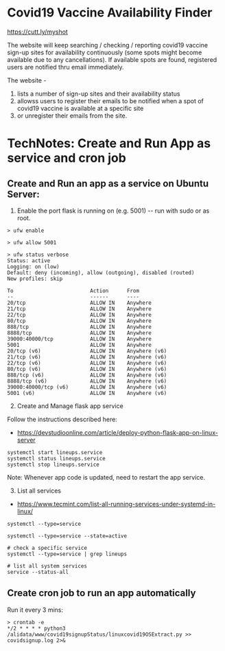 # Covid19 Vaccine Availability Finder

https://cutt.ly/myshot

The website will keep searching / checking / reporting covid19 vaccine sign-up sites for availability continuously (some spots might become available due to any cancellations). If available spots are found, registered users are notified thru email immediately.

The website - 
1. lists a number of sign-up sites and their availability status
2. allowss users to register their emails to be notified when a spot of covid19 vaccine is available at a specific site
3. or unregister their emails from the site.

# TechNotes: Create and Run App as service and cron job

## Create and Run an app as a service on Ubuntu Server:

1. Enable the port flask is running on (e.g. 5001) -- run with sudo or as root.
   
```
> ufw enable

> ufw allow 5001

> ufw status verbose
Status: active
Logging: on (low)
Default: deny (incoming), allow (outgoing), disabled (routed)
New profiles: skip

To                         Action      From
--                         ------      ----
20/tcp                     ALLOW IN    Anywhere
21/tcp                     ALLOW IN    Anywhere
22/tcp                     ALLOW IN    Anywhere
80/tcp                     ALLOW IN    Anywhere
888/tcp                    ALLOW IN    Anywhere
8888/tcp                   ALLOW IN    Anywhere
39000:40000/tcp            ALLOW IN    Anywhere
5001                       ALLOW IN    Anywhere
20/tcp (v6)                ALLOW IN    Anywhere (v6)
21/tcp (v6)                ALLOW IN    Anywhere (v6)
22/tcp (v6)                ALLOW IN    Anywhere (v6)
80/tcp (v6)                ALLOW IN    Anywhere (v6)
888/tcp (v6)               ALLOW IN    Anywhere (v6)
8888/tcp (v6)              ALLOW IN    Anywhere (v6)
39000:40000/tcp (v6)       ALLOW IN    Anywhere (v6)
5001 (v6)                  ALLOW IN    Anywhere (v6)
```

2. Create and Manage flask app service

Follow the instructions described here:
* https://devstudioonline.com/article/deploy-python-flask-app-on-linux-server

```
systemctl start lineups.service
systemctl status lineups.service
systemctl stop lineups.service
```
Note: Whenever app code is updated, need to restart the app service.

3. List all services
* https://www.tecmint.com/list-all-running-services-under-systemd-in-linux/
```
systemctl --type=service 

systemctl --type=service --state=active

# check a specific service
systemctl --type=service | grep lineups

# list all system services
service --status-all
```

## Create cron job to run an app automatically

Run it every 3 mins:
```
> crontab -e
*/2 * * * * python3 /alidata/www/covid19signupStatus/linuxcovid19OSExtract.py >> covidsignup.log 2>&
```

